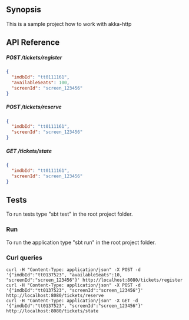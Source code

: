 ## Synopsis

This is a sample project how to work with akka-http

## API Reference

##### POST /tickets/register
```json
{
  "imdbId": "tt0111161",
  "availableSeats": 100,
  "screenId": "screen_123456"
}  
```
##### POST /tickets/reserve
```json
{
  "imdbId": "tt0111161",
  "screenId": "screen_123456"
}  
```
##### GET /tickets/state
```json
{
  "imdbId": "tt0111161",
  "screenId": "screen_123456"
}  
```

## Tests

To run tests type "sbt test" in the root project folder.

### Run

To run the application type "sbt run" in the root project folder.

### Curl queries
 
```
curl -H "Content-Type: application/json" -X POST -d '{"imdbId":"tt0137523", "availableSeats":10, "screenId":"screen_123456"}' http://localhost:8080/tickets/register
curl -H "Content-Type: application/json" -X POST -d '{"imdbId":"tt0137523", "screenId":"screen_123456"}' http://localhost:8080/tickets/reserve
curl -H "Content-Type: application/json" -X GET -d '{"imdbId":"tt0137523", "screenId":"screen_123456"}' http://localhost:8080/tickets/state
```
